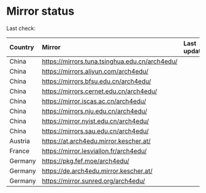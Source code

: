 <script src="./time.js"></script>
# Mirror status
Last check: <script type="text/javascript">localize(1741000780.2028513);</script>

|Country|Mirror|Last update|
|:------|:-----|:----------|
|China|https://mirrors.tuna.tsinghua.edu.cn/arch4edu/|<script type="text/javascript">localize(1740984185);</script>|
|China|https://mirrors.aliyun.com/arch4edu/|<script type="text/javascript">localize(1740984185);</script>|
|China|https://mirrors.bfsu.edu.cn/arch4edu/|<script type="text/javascript">localize(1740940781);</script>|
|China|https://mirrors.cernet.edu.cn/arch4edu/|<script type="text/javascript">localize(1740940781);</script>|
|China|https://mirror.iscas.ac.cn/arch4edu/|<script type="text/javascript">localize(1740940781);</script>|
|China|https://mirrors.nju.edu.cn/arch4edu/|<script type="text/javascript">localize(1740897625);</script>|
|China|https://mirror.nyist.edu.cn/arch4edu/|<script type="text/javascript">localize(1740940781);</script>|
|China|https://mirrors.sau.edu.cn/arch4edu/|<script type="text/javascript">localize(1731653531);</script>|
|Austria|https://at.arch4edu.mirror.kescher.at/|<script type="text/javascript">localize(1740940781);</script>|
|France|https://mirror.lesviallon.fr/arch4edu/|<script type="text/javascript">localize(1740940781);</script>|
|Germany|https://pkg.fef.moe/arch4edu/|<script type="text/javascript">localize(1740940781);</script>|
|Germany|https://de.arch4edu.mirror.kescher.at/|<script type="text/javascript">localize(1740940781);</script>|
|Germany|https://mirror.sunred.org/arch4edu/|<script type="text/javascript">localize(1740940781);</script>|

<script src="./tablefilter/tablefilter.js"></script>
<script src="./table.js"></script>